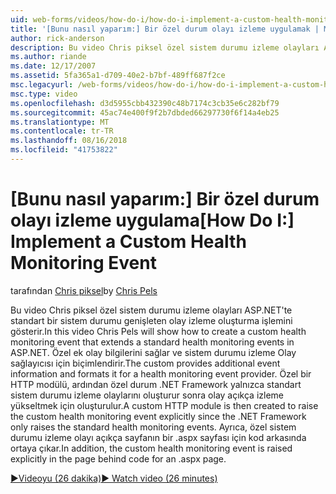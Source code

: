 ```yaml
---
uid: web-forms/videos/how-do-i/how-do-i-implement-a-custom-health-monitoring-event
title: '[Bunu nasıl yaparım:] Bir özel durum olayı izleme uygulamak | Microsoft Docs'
author: rick-anderson
description: Bu video Chris piksel özel sistem durumu izleme olayları ASP.NET'te standart bir sistem durumu genişleten olay izleme oluşturma işlemini gösterir. Özel pro...
ms.author: riande
ms.date: 12/17/2007
ms.assetid: 5fa365a1-d709-40e2-b7bf-489ff687f2ce
msc.legacyurl: /web-forms/videos/how-do-i/how-do-i-implement-a-custom-health-monitoring-event
msc.type: video
ms.openlocfilehash: d3d5955cbb432390c48b7174c3cb35e6c282bf79
ms.sourcegitcommit: 45ac74e400f9f2b7dbded66297730f6f14a4eb25
ms.translationtype: MT
ms.contentlocale: tr-TR
ms.lasthandoff: 08/16/2018
ms.locfileid: "41753822"
---
```

<a name="how-do-i-implement-a-custom-health-monitoring-event"></a><span data-ttu-id="056c5-104">[Bunu nasıl yaparım:] Bir özel durum olayı izleme uygulama</span><span class="sxs-lookup"><span data-stu-id="056c5-104">[How Do I:] Implement a Custom Health Monitoring Event</span></span>
====================
<span data-ttu-id="056c5-105">tarafından [Chris piksel](https://twitter.com/chrispels)</span><span class="sxs-lookup"><span data-stu-id="056c5-105">by [Chris Pels](https://twitter.com/chrispels)</span></span>

<span data-ttu-id="056c5-106">Bu video Chris piksel özel sistem durumu izleme olayları ASP.NET'te standart bir sistem durumu genişleten olay izleme oluşturma işlemini gösterir.</span><span class="sxs-lookup"><span data-stu-id="056c5-106">In this video Chris Pels will show how to create a custom health monitoring event that extends a standard health monitoring events in ASP.NET.</span></span> <span data-ttu-id="056c5-107">Özel ek olay bilgilerini sağlar ve sistem durumu izleme Olay sağlayıcısı için biçimlendirir.</span><span class="sxs-lookup"><span data-stu-id="056c5-107">The custom provides additional event information and formats it for a health monitoring event provider.</span></span> <span data-ttu-id="056c5-108">Özel bir HTTP modülü, ardından özel durum .NET Framework yalnızca standart sistem durumu izleme olaylarını oluşturur sonra olay açıkça izleme yükseltmek için oluşturulur.</span><span class="sxs-lookup"><span data-stu-id="056c5-108">A custom HTTP module is then created to raise the custom health monitoring event explicitly since the .NET Framework only raises the standard health monitoring events.</span></span> <span data-ttu-id="056c5-109">Ayrıca, özel sistem durumu izleme olayı açıkça sayfanın bir .aspx sayfası için kod arkasında ortaya çıkar.</span><span class="sxs-lookup"><span data-stu-id="056c5-109">In addition, the custom health monitoring event is raised explicitly in the page behind code for an .aspx page.</span></span>

[<span data-ttu-id="056c5-110">&#9654;Videoyu (26 dakika)</span><span class="sxs-lookup"><span data-stu-id="056c5-110">&#9654; Watch video (26 minutes)</span></span>](https://channel9.msdn.com/Blogs/ASP-NET-Site-Videos/how-do-i-implement-a-custom-health-monitoring-event)
